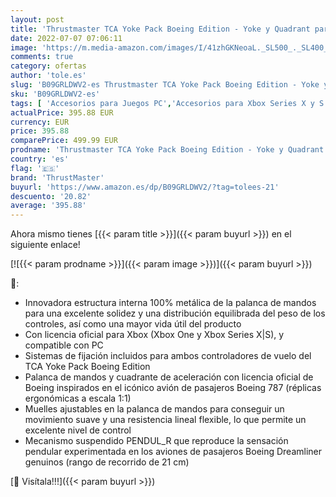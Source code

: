 ```yaml
---
layout: post
title: 'Thrustmaster TCA Yoke Pack Boeing Edition - Yoke y Quadrant para Xbox Series X|S / Xbox One / PC - Licencia Oficial Boeing'
date: 2022-07-07 07:06:11
image: 'https://m.media-amazon.com/images/I/41zhGKNeoaL._SL500_._SL400_.jpg'
comments: true
category: ofertas
author: 'tole.es'
slug: 'B09GRLDWV2-es Thrustmaster TCA Yoke Pack Boeing Edition - Yoke y...'
sku: 'B09GRLDWV2-es'
tags: [ 'Accesorios para Juegos PC','Accesorios para Xbox Series X y S','Electrónica','Hardware y juegos para Xbox Series X y S','Juegos y Accesorios para PC','Mandos y controles para Xbox Series X y S','Videojuegos','thrustmaster','xbox','🇪🇸', ]
actualPrice: 395.88 EUR
currency: EUR
price: 395.88
comparePrice: 499.99 EUR
prodname: 'Thrustmaster TCA Yoke Pack Boeing Edition - Yoke y Quadrant para Xbox Series X|S / Xbox One / PC - Licencia Oficial Boeing'
country: 'es'
flag: '🇪🇸'
brand: 'ThrustMaster'
buyurl: 'https://www.amazon.es/dp/B09GRLDWV2/?tag=tolees-21'
descuento: '20.82'
average: '395.88'
---
```


Ahora mismo tienes [{{< param title >}}]({{< param buyurl >}}) en el siguiente enlace!

[![{{< param prodname >}}]({{< param image >}})]({{< param buyurl >}})

🔎:

- Innovadora estructura interna 100% metálica de la palanca de mandos para una excelente solidez y una distribución equilibrada del peso de los controles, así como una mayor vida útil del producto
- Con licencia oficial para Xbox (Xbox One y Xbox Series X|S), y compatible con PC
- Sistemas de fijación incluidos para ambos controladores de vuelo del TCA Yoke Pack Boeing Edition
- Palanca de mandos y cuadrante de aceleración con licencia oficial de Boeing inspirados en el icónico avión de pasajeros Boeing 787 (réplicas ergonómicas a escala 1:1)
- Muelles ajustables en la palanca de mandos para conseguir un movimiento suave y una resistencia lineal flexible, lo que permite un excelente nivel de control
- Mecanismo suspendido PENDUL_R que reproduce la sensación pendular experimentada en los aviones de pasajeros Boeing Dreamliner genuinos (rango de recorrido de 21 cm)

[🛒 Visítala!!!]({{< param buyurl >}})
